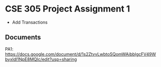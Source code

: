 # CSE 305 Project Assignment 1
+ Add Transactions
## Documents
PA1: https://docs.google.com/document/d/1s2ZtvvLwbtoSQomWAibblgcFV49WbyxIdl1NpE8MQlc/edit?usp=sharing

